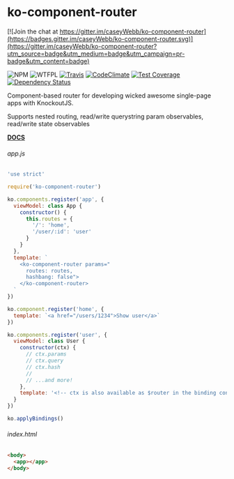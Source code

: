 # ko-component-router

[![Join the chat at https://gitter.im/caseyWebb/ko-component-router](https://badges.gitter.im/caseyWebb/ko-component-router.svg)](https://gitter.im/caseyWebb/ko-component-router?utm_source=badge&utm_medium=badge&utm_campaign=pr-badge&utm_content=badge)

![NPM](https://img.shields.io/npm/v/ko-component-router.svg)
![WTFPL](https://img.shields.io/npm/l/ko-component-router.svg)
[![Travis](https://img.shields.io/travis/caseyWebb/ko-component-router.svg)](https://travis-ci.org/caseyWebb/ko-component-router)
[![CodeClimate](https://img.shields.io/codeclimate/github/caseyWebb/ko-component-router.svg)](https://codeclimate.com/github/caseyWebb/ko-component-router)
[![Test Coverage](https://img.shields.io/codeclimate/coverage/github/caseyWebb/ko-component-router.svg)](https://codeclimate.com/github/caseyWebb/ko-component-router/coverage)
[![Dependency Status](https://img.shields.io/david/caseyWebb/ko-component-router.svg)](https://david-dm.org/caseyWebb/ko-component-router)

Component-based router for developing wicked awesome single-page apps with KnockoutJS.

Supports nested routing, read/write querystring param observables, read/write state observables

__[DOCS](https://caseyWebb.github.io/ko-component-router/)__

###### app.js ######
```javascript
'use strict'

require('ko-component-router')

ko.components.register('app', {
  viewModel: class App {
    constructor() {
      this.routes = {
        '/': 'home',
        '/user/:id': 'user'
      }
    }
  },
  template: `
    <ko-component-router params="
      routes: routes,
      hashbang: false">
    </ko-component-router>
  `
})

ko.component.register('home', {
  template: `<a href="/users/1234">Show user</a>`
})

ko.components.register('user', {
  viewModel: class User {
    constructor(ctx) {
      // ctx.params
      // ctx.query
      // ctx.hash
      //
      // ...and more!
    },
    template: '<!-- ctx is also available as $router in the binding context -->'
  }
})

ko.applyBindings()
```

###### index.html ######
```html
<body>
  <app></app>
</body>
```
